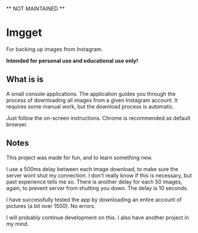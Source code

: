 ** NOT MAINTAINED **

# Imgget
For backing up images from Instagram.

**Intended for personal use and educational use only!**

## What is is
A small console applications.
The application guides you through the process of downloading all images from a given Instagram account.
It requires some manual work, but the download process is automatic. 

Just follow the on-screen instructions. Chrome is recommended as default browser. 

## Notes
This project was made for fun, and to learn something new. 

I use a 500ms delay between each image download, to make sure the server wont shut my connection. 
I don't really know if this is necessary, but past experience tells me so.
There is another delay for each 50 images, again, to prevent server from shutting you down. The delay is 10 seconds. 

I have successfully tested the app by downloading an entire account of pictures (a bit over 1500). No errors. 

I will probably continue development on this. I also have another project in my mind. 
